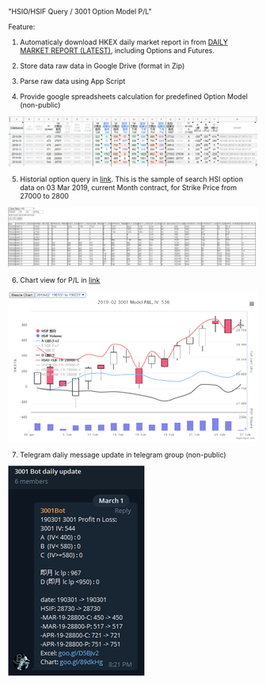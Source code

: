 "HSIO/HSIF Query / 3001 Option Model  P/L" 

Feature:
1. Automaticaly download HKEX daily market report in from  [DAILY MARKET REPORT (LATEST)](https://www.hkex.com.hk/Market-Data/Statistics/Derivatives-Market/Daily-Market-Report-(Latest)?sc_lang=en), including Options and Futures.

2. Store data raw data in Google Drive (format in Zip)

3. Parse raw data using App Script

4. Provide google spreadsheets calculation for predefined Option Model (non-public)

![SpreadSheet](doc/spreadsheet.PNG)

5. Historial option query in [link](https://script.google.com/macros/s/AKfycbxKcVkaCnsGDO_0CB0uw8P_qMOqlsITNRTZeK0wHWoJRrC7NOWG/exec). This is the sample of search HSI option data on 03 Mar 2019, current Month contract, for Strike Price from 27000 to 2800

![HSIO](doc/hsio.PNG)

6. Chart view for P/L in [link](http://goo.gl/89dkHg)

![HightChat](doc/hightchat.PNG)

7. Telegram daliy message update in telegram group (non-public)

![Telegram](doc/telegram.PNG)

